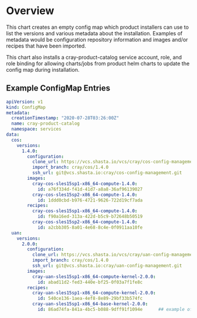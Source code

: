 # Overview

This chart creates an empty config map which product installers can use to
list the versions and various metadata about the installation. Examples of
metadata would be configuration repository information and images and/or recipes
that have been imported.

This chart also installs a cray-product-catalog service account, role, and role
binding for allowing charts/jobs from product helm charts to update the config
map during installation.

## Example ConfigMap Entries

```yaml
apiVersion: v1
kind: ConfigMap
metadata:
  creationTimestamp: "2020-07-28T03:26:00Z"
  name: cray-product-catalog
  namespace: services
data:
  cos:
    versions:
      1.4.0:
        configuration:
          clone_url: https://vcs.shasta.io/vcs/cray/cos-config-management.git
          import_branch: cray/cos/1.4.0
          ssh_url: git@vcs.shasta.io:cray/cos-config-management.git
        images:
          cray-cos-sles15sp1-x86_64-compute-1.4.0:
            id: a76f334d-f41d-41d7-a8a8-36af96139027
          cray-cos-sles15sp2-x86_64-compute-1.4.0:
            id: 1ddd0cbd-b976-4721-9626-722d19cf7ada
        recipes:
          cray-cos-sles15sp1-x86_64-compute-1.4.0:
            id: f90a16ed-313a-422d-b5c9-b72648b50519
          cray-cos-sles15sp2-x86_64-compute-1.4.0:
            id: a2cbb305-8a01-4e68-8c4e-0f0911aa10fe
  uan:
    versions:
      2.0.0:
        configuration:
          clone_url: https://vcs.shasta.io/vcs/cray/uan-config-management.git
          import_branch: cray/cos/1.4.0
          ssh_url: git@vcs.shasta.io:cray/uan-config-management.git
        images:
          cray-uan-sles15sp1-x86_64-compute-kernel-2.0.0:
            id: abad11d2-fed3-440e-bf25-0f03a7f1fe8c
        recipes:
          cray-uan-sles15sp1-x86_64-compute-kernel-2.0.0:
            id: 540ce136-1aea-4ef8-8e89-29bf33b574fc
          cray-uan-sles15sp1-x86_64-base-kernel-2.0.0:
            id: 86ad74fa-841a-4bc5-b088-9dff91f1094e      ## example of only a recipe provided, no corresponding image
```
